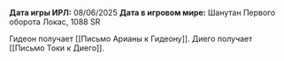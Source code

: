 **Дата игры ИРЛ:** 08/06/2025
**Дата в игровом мире:** Шанутан Первого оборота Локас, 1088 SR

Гидеон получает [[Письмо Арианы к Гидеону]]. Диего получает [[Письмо Токи к Диего]].